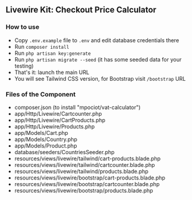 ## Livewire Kit: Checkout Price Calculator

### How to use

- Copy `.env.example` file to `.env` and edit database credentials there
- Run `composer install`
- Run `php artisan key:generate`
- Run `php artisan migrate --seed` (it has some seeded data for your testing)
- That's it: launch the main URL
- You will see Tailwind CSS version, for Bootstrap visit `/bootstrap` URL


### Files of the Component

- composer.json (to install "mpociot/vat-calculator")
- app/Http/Livewire/Cartcounter.php
- app/Http/Livewire/CartProducts.php
- app/Http/Livewire/Products.php
- app/Models/Cart.php
- app/Models/Country.php
- app/Models/Product.php
- database/seeders/CountriesSeeder.php
- resources/views/livewire/tailwind/cart-products.blade.php
- resources/views/livewire/tailwind/cartcounter.blade.php
- resources/views/livewire/tailwind/products.blade.php
- resources/views/livewire/bootstrap/cart-products.blade.php
- resources/views/livewire/bootstrap/cartcounter.blade.php
- resources/views/livewire/bootstrap/products.blade.php